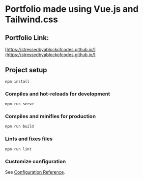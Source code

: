 # Portfolio made using Vue.js and Tailwind.css

## Portfolio Link:

[https://stressedbyablockofcodes.github.io/](https://stressedbyablockofcodes.github.io/)

## Project setup
```
npm install
```

### Compiles and hot-reloads for development
```
npm run serve
```

### Compiles and minifies for production
```
npm run build
```

### Lints and fixes files
```
npm run lint
```

### Customize configuration
See [Configuration Reference](https://cli.vuejs.org/config/).
